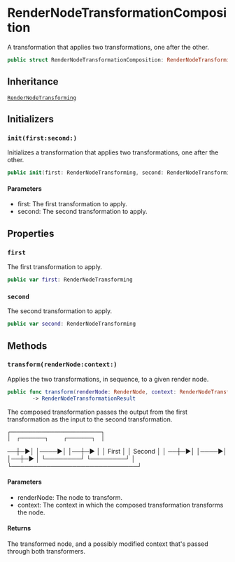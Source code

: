# RenderNodeTransformationComposition

A transformation that applies two transformations, one after the other.

``` swift
public struct RenderNodeTransformationComposition: RenderNodeTransforming 
```

## Inheritance

[`RenderNodeTransforming`](/RenderNodeTransforming)

## Initializers

### `init(first:second:)`

Initializes a transformation that applies two transformations, one after the other.

``` swift
public init(first: RenderNodeTransforming, second: RenderNodeTransforming) 
```

#### Parameters

  - first: The first transformation to apply.
  - second: The second transformation to apply.

## Properties

### `first`

The first transformation to apply.

``` swift
public var first: RenderNodeTransforming
```

### `second`

The second transformation to apply.

``` swift
public var second: RenderNodeTransforming
```

## Methods

### `transform(renderNode:context:)`

Applies the two transformations, in sequence, to a given render node.

``` swift
public func transform(renderNode: RenderNode, context: RenderNodeTransformationContext)
        -> RenderNodeTransformationResult 
```

The composed transformation passes the output from the first transformation as the input to the second transformation.

``` 
┌─────────────────────────────┐
│  ┌────────┐     ┌────────┐  │
```

──┼─▶│        │────▶│        │──┼─▶
│  │ First  │     │ Second │  │
──┼─▶│        │────▶│        │──┼─▶
│  └────────┘     └────────┘  │
└─────────────────────────────┘

#### Parameters

  - renderNode: The node to transform.
  - context: The context in which the composed transformation transforms the node.

#### Returns

The transformed node, and a possibly modified context that's passed through both transformers.
